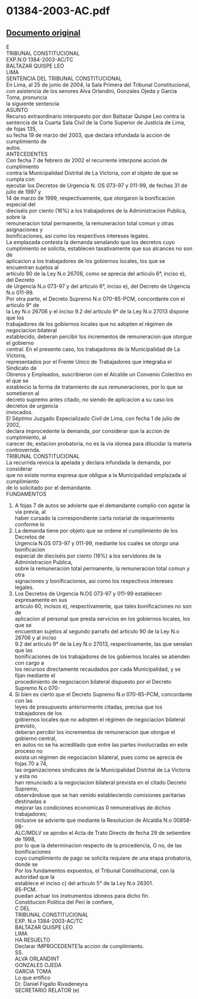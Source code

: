
01384-2003-AC.pdf
=================
  
[Documento original](https://tc.gob.pe/jurisprudencia/2004/01384-2003-AC.pdf)  
---  
E  
TRIBUNAL CONSTITUCIONAL  
EXP.N.O 1384-2003-AC/TC  
BALTAZAR QUISPE LEO  
LIMA  
SENTENCIA DEL TRIBUNAL CONSTITUCIONAL  
En Lima, al 25 de junio de 2004, la Sala Primera del Tribunal Constitucional,  
con asistencia de los senores Alva Orlandini, Gonzales Ojeda y Garcia Toma, pronuncia  
la siguiente sentencia  
ASUNTO  
Recurso extraordinario interpuesto por don Baltazar Quispe Leo contra la  
sentencia de la Cuarta Sala Civil de la Corte Superior de Justicia de Lima, de fojas 135,  
su fecha 19 de marzo del 2003, que declara infundada la accion de cumplimiento de  
autos.  
ANTECEDENTES  
Con fecha 7 de febrero de 2002 el recurrente interpone accion de cumplimiento  
contra la Municipalidad Distrital de La Victoria, con el objeto de que se cumpla con  
ejecutar los Decretos de Urgencia N. OS 073-97 y 011-99, de fechas 31 de julio de 1997 y  
14 de marzo de 1999, respectivamente, que otorgaron la bonificacion especial del  
dieciséis por ciento (16%) a los trabajadores de la Administracion Publica, sobre la  
remuneracion total permanente, la remuneracion total comun y otras asignaciones y  
bonificaciones, asi como los respectivos intereses legales.  
La emplazada contesta la demanda senalando que los decretos cuyo  
cumplimiento se solicita, establecen taxativamente que sus alcances no son de  
aplicacion a los trabajadores de los gobiernos locales, los que se encuentran sujetos al  
articulo 90 de la Ley N.o 26706, como se aprecia del articulo 6°, inciso e), del Decreto  
de Urgencia N.o 073-97 y del articulo 6°, inciso e), del Decreto de Urgencia N.o 011-99.  
Por otra parte, el Decreto Supremo N.o 070-85-PCM, concordante con el articulo 9° de  
la Ley N.o 26706 y el inciso 9.2 del articulo 9° de la Ley N.o 27013 dispone que los  
trabajadores de los gobiernos locales que no adopten el régimen de negociacion bilateral  
establecido, deberan percibir los incrementos de remuneracion que otorgue el gobierno  
central. En el presente caso, los trabajadores de la Municipalidad de La Victoria,  
representados por el Frente Unico de Trabajadores que integraba el Sindicato de  
Obreros y Empleados, suscribieron con el Alcalde un Convenio Colectivo en el que se  
establecio la forma de tratamiento de sus remuneraciones, por lo que se sometieron al  
decreto supremo antes citado, no siendo de aplicacion a su caso los decretos de urgencia  
invocados.  
El Séptimo Juzgado Especializado Civil de Lima, con fecha 1 de julio de 2002,  
declara improcedente la demanda, por considerar que la accion de cumplimiento, al  
carecer de, estacion probatoria, no es la via idonea para dilucidar la materia  
controvernda.  
TRIBUNAL CONSTITUCIONAL  
La recurrida revoca la apelada y declara infundada la demanda, por considerar  
que no existe norma expresa que obligue a la Municipalidad emplazada al cumplimiento  
de lo solicitado por el demandante.  
FUNDAMENTOS  
1. A fojas 7 de autos se advierte que el demandante cumplio con agotar la via previa, al  
haber cursado la correspondiente carta notarial de requerimiento conforme lo  
2. La demanda tiene por objeto que se ordene el cumplimiento de los Decretos de  
Urgencia N.OS 073-97 y 011-99, mediante los cuales se otorgo una bonificacion  
especial de dieciséis por ciento (16%) a los servidores de la Administracion Publica,  
sobre la remuneracion total permanente, la remuneracion total comun y otra  
signaciones y bonificaciones, asi como los respectivos intereses legales.  
3. Los Decretos de Urgencia N.OS 073-97 y 011-99 establecen expresamente en sus  
articulo 60, incisos e), respectivamente, que tales bonificaciones no son de  
aplicacion al personal que presta servicios en los gobiernos locales, los que se  
encuentran sujetos al segundo parrafo del articulo 90 de la Ley N.o 26706 y al inciso  
9.2 del articulo 9° de la Ley N.o 27013, respectivamente, las que senalan que las  
bonificaciones de los trabajadores de los gobiernos locales se atienden con cargo a  
los recursos directamente recaudados por cada Municipalidad, y se fijan mediante el  
procedimiento de negociacion bilateral dispuesto por el Decreto Supremo N.o 070-  
4. Si bien es cierto que el Decreto Supremo N.o 070-85-PCM, concordante con las  
leyes de presupuesto anteriormente citadas, precisa que los trabajadores de los  
gobiernos locales que no adopten el régimen de negociacion bilateral previsto,  
deberan percibir los incrementos de remuneracion que otorgue el gobierno central,  
en autos no se ha acreditado que entre las partes involucradas en este proceso no  
exista un régimen de negociacion bilateral, pues como se aprecia de fojas 70 a 74,  
las organizaciones sindicales de la Municipalidad Distrital de La Victoria y esta no  
han renunciado a la negociacion bilateral prevista en el citado Decreto Supremo,  
observândose que se han venido estableciendo comisiones paritarias destinadas a  
mejorar las condiciones economicas 0 remunerativas de dichos trabajadores;  
inclusive se advierte que mediante la Resolucion de Alcaldia N.o 00858-98-  
ALC/MDLV se aprobo el Acta de Trato Directo de fecha 29 de setiembre de 1998,  
por lo que la determinacion respecto de la procedencia, O no, de las bonificaciones  
cuyo cumplimiento de pago se solicita requiere de una etapa probatoria, donde se  
Por los fundamentos expuestos, el Tribunal Constitucional, con la autoridad que la  
establece el inciso c) del articulo 5° de la Ley N.o 26301.  
85-PCM.  
puedan actuar los instrumentos idoneos para dicho fin.  
Constitucion Politica del Peri le confiere,  
C DEL  
TRIBUNAL CONSTITUCIONAL  
EXP. N.o 1384-2003-AC/TC  
BALTAZAR QUISPE LEO  
LIMA  
HA RESUELTO  
Declarar IMPROCEDENTE1a accion de cumplimiento.  
SS.  
ALVA ORLANDINT  
GONZALES OJEDA  
GARCIA TOMA  
Lo que ertifico  
Dr. Daniel Figallo Rivadeneyra  
SECRETARIO RELATOR (e)